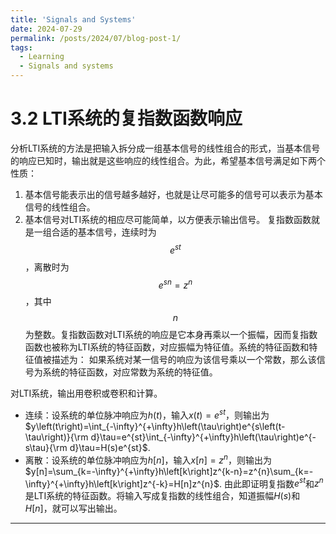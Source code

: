```yaml
---
title: 'Signals and Systems'
date: 2024-07-29
permalink: /posts/2024/07/blog-post-1/
tags:
  - Learning
  - Signals and systems
---
```

# 3.2 LTI系统的复指数函数响应
分析LTI系统的方法是把输入拆分成一组基本信号的线性组合的形式，当基本信号的响应已知时，输出就是这些响应的线性组合。为此，希望基本信号满足如下两个性质：
1. 基本信号能表示出的信号越多越好，也就是让尽可能多的信号可以表示为基本信号的线性组合。
2. 基本信号对LTI系统的相应尽可能简单，以方便表示输出信号。
复指数函数就是一组合适的基本信号，连续时为$$e^{st}$$，离散时为$$e^{sn}=z^{n}$$，其中$$n$$为整数。复指数函数对LTI系统的响应是它本身再乘以一个振幅，因而复指数函数也被称为LTI系统的特征函数，对应振幅为特征值。系统的特征函数和特征值被描述为：
如果系统对某一信号的响应为该信号乘以一个常数，那么该信号为系统的特征函数，对应常数为系统的特征值。

对LTI系统，输出用卷积或卷积和计算。
- 连续：设系统的单位脉冲响应为$h(t)$，输入$x(t)=e^{st}$，则输出为$y\left(t\right)=\int_{-\infty}^{+\infty}h\left(\tau\right)e^{s\left(t-\tau\right)}{\rm d}\tau=e^{st}\int_{-\infty}^{+\infty}h\left(\tau\right)e^{-s\tau}{\rm d}\tau=H(s)e^{st}$.
- 离散：设系统的单位脉冲响应为$h[n]$，输入$x[n]=z^n$，则输出为$y[n]=\sum_{k=-\infty}^{+\infty}h\left[k\right]z^{k-n}=z^{n}\sum_{k=-\infty}^{+\infty}h\left[k\right]z^{-k}=H[n]z^{n}$.
由此即证明复指数$e^{st}$和$z^{n}$是LTI系统的特征函数。将输入写成复指数的线性组合，知道振幅$H(s)$和$H[n]$，就可以写出输出。
***
